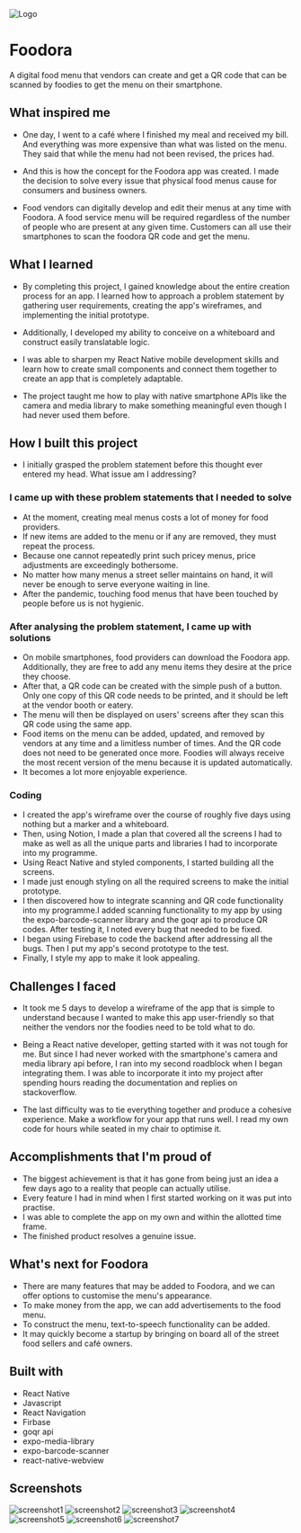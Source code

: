 
![Logo](./assets/screenshots/foodora.png)


# Foodora

A digital food menu that vendors can create and get a QR code that can be scanned by foodies to get the menu on their smartphone.


## What inspired me

- One day, I went to a café where I finished my meal and received my bill. And everything was more expensive than what was listed on the menu. They said that while the menu had not been revised, the prices had.

- And this is how the concept for the Foodora app was created. I made the decision to solve every issue that physical food menus cause for consumers and business owners.

- Food vendors can digitally develop and edit their menus at any time with Foodora. A food service menu will be required regardless of the number of people who are present at any given time. Customers can all use their smartphones to scan the foodora QR code and get the menu.


## What I learned

- By completing this project, I gained knowledge about the entire creation process for an app. I learned how to approach a problem statement by gathering user requirements, creating the app's wireframes, and implementing the initial prototype.

- Additionally, I developed my ability to conceive on a whiteboard and construct easily translatable logic.

- I was able to sharpen my React Native mobile development skills and learn how to create small components and connect them together to create an app that is completely adaptable.

- The project taught me how to play with native smartphone APIs like the camera and media library to make something meaningful even though I had never used them before.


## How I built this project

- I initially grasped the problem statement before this thought ever entered my head. What issue am I addressing?

### I came up with these problem statements that I needed to solve

- At the moment, creating meal menus costs a lot of money for food providers.
- If new items are added to the menu or if any are removed, they must repeat the process.
- Because one cannot repeatedly print such pricey menus, price adjustments are exceedingly bothersome.
- No matter how many menus a street seller maintains on hand, it will never be enough to serve everyone waiting in line.
- After the pandemic, touching food menus that have been touched by people before us is not hygienic.

### After analysing the problem statement, I came up with solutions

- On mobile smartphones, food providers can download the Foodora app. Additionally, they are free to add any menu items they desire at the price they choose.
- After that, a QR code can be created with the simple push of a button. Only one copy of this QR code needs to be printed, and it should be left at the vendor booth or eatery.
- The menu will then be displayed on users' screens after they scan this QR code using the same app.
- Food items on the menu can be added, updated, and removed by vendors at any time and a limitless number of times. And the QR code does not need to be generated once more. Foodies will always receive the most recent version of the menu because it is updated automatically.
- It becomes a lot more enjoyable experience.

### Coding

- I created the app's wireframe over the course of roughly five days using nothing but a marker and a whiteboard.
- Then, using Notion, I made a plan that covered all the screens I had to make as well as all the unique parts and libraries I had to incorporate into my programme.
- Using React Native and styled components, I started building all the screens.
- I made just enough styling on all the required screens to make the initial prototype.
- I then discovered how to integrate scanning and QR code functionality into my programme.I added scanning functionality to my app by using the expo-barcode-scanner library and the goqr api to produce QR codes. After testing it, I noted every bug that needed to be fixed.
- I began using Firebase to code the backend after addressing all the bugs. Then I put my app's second prototype to the test.
- Finally, I style my app to make it look appealing.

## Challenges I faced

- It took me 5 days to develop a wireframe of the app that is simple to understand because I wanted to make this app user-friendly so that neither the vendors nor the foodies need to be told what to do.

- Being a React native developer, getting started with it was not tough for me. But since I had never worked with the smartphone's camera and media library api before, I ran into my second roadblock when I began integrating them. I was able to incorporate it into my project after spending hours reading the documentation and replies on stackoverflow.

- The last difficulty was to tie everything together and produce a cohesive experience. Make a workflow for your app that runs well. I read my own code for hours while seated in my chair to optimise it.

## Accomplishments that I'm proud of

- The biggest achievement is that it has gone from being just an idea a few days ago to a reality that people can actually utilise.
- Every feature I had in mind when I first started working on it was put into practise.
- I was able to complete the app on my own and within the allotted time frame.
- The finished product resolves a genuine issue.

## What's next for Foodora

- There are many features that may be added to Foodora, and we can offer options to customise the menu's appearance.
- To make money from the app, we can add advertisements to the food menu.
- To construct the menu, text-to-speech functionality can be added.
- It may quickly become a startup by bringing on board all of the street food sellers and café owners.

## Built with

- React Native
- Javascript
- React Navigation
- Firbase
- goqr api
- expo-media-library
- expo-barcode-scanner
- react-native-webview

## Screenshots

![screenshot1](./assets/screenshots/1_Onboarding_Screen.png)
![screenshot2](./assets/screenshots/2_food_vendor.png)
![screenshot3](./assets/screenshots/3_Menu_Create.png)
![screenshot4](./assets/screenshots/4_foodmenu_changes.png)
![screenshot5](./assets/screenshots/5_Download_QR.png)
![screenshot6](./assets/screenshots/6_Foodie.png)
![screenshot7](./assets/screenshots/7_Learn_more.png)
